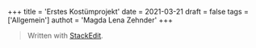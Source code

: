 

+++
title = 'Erstes Kostümprojekt'
date = 2021-03-21
draft = false
tags = ['Allgemein']
authot = 'Magda Lena Zehnder'
+++
> Written with [StackEdit](https://stackedit.io/).
<!--stackedit_data:
eyJoaXN0b3J5IjpbLTE2NDYwOTAwNzVdfQ==
-->